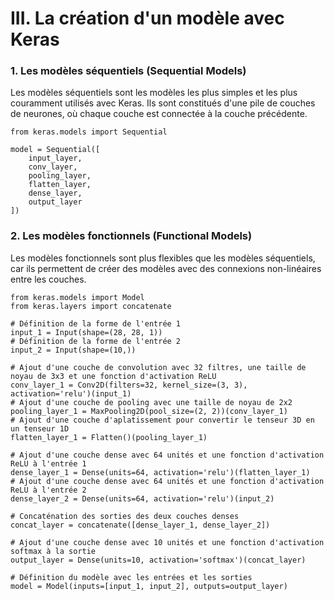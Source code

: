 # III. La création d'un modèle avec Keras

### 1. Les modèles séquentiels (Sequential Models)  

Les modèles séquentiels sont les modèles les plus simples et les plus couramment utilisés avec Keras. Ils sont 
constitués d'une pile de couches de neurones, où chaque couche est connectée à la couche précédente.

````jupyterpython
from keras.models import Sequential

model = Sequential([
    input_layer,
    conv_layer,
    pooling_layer,
    flatten_layer,
    dense_layer,
    output_layer
])
````

### 2. Les modèles fonctionnels (Functional Models)  

Les modèles fonctionnels sont plus flexibles que les modèles séquentiels, car ils permettent de créer des modèles avec 
des connexions non-linéaires entre les couches.

````jupyterpython
from keras.models import Model
from keras.layers import concatenate

# Définition de la forme de l'entrée 1
input_1 = Input(shape=(28, 28, 1))
# Définition de la forme de l'entrée 2
input_2 = Input(shape=(10,))

# Ajout d'une couche de convolution avec 32 filtres, une taille de noyau de 3x3 et une fonction d'activation ReLU
conv_layer_1 = Conv2D(filters=32, kernel_size=(3, 3), activation='relu')(input_1)
# Ajout d'une couche de pooling avec une taille de noyau de 2x2
pooling_layer_1 = MaxPooling2D(pool_size=(2, 2))(conv_layer_1)
# Ajout d'une couche d'aplatissement pour convertir le tenseur 3D en un tenseur 1D
flatten_layer_1 = Flatten()(pooling_layer_1)

# Ajout d'une couche dense avec 64 unités et une fonction d'activation ReLU à l'entrée 1
dense_layer_1 = Dense(units=64, activation='relu')(flatten_layer_1)
# Ajout d'une couche dense avec 64 unités et une fonction d'activation ReLU à l'entrée 2
dense_layer_2 = Dense(units=64, activation='relu')(input_2)

# Concaténation des sorties des deux couches denses
concat_layer = concatenate([dense_layer_1, dense_layer_2])

# Ajout d'une couche dense avec 10 unités et une fonction d'activation softmax à la sortie
output_layer = Dense(units=10, activation='softmax')(concat_layer)

# Définition du modèle avec les entrées et les sorties
model = Model(inputs=[input_1, input_2], outputs=output_layer)
````
